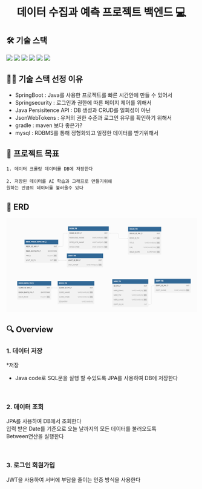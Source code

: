 <h1 align="center">데이터 수집과 예측 프로젝트 백엔드 💻 </h1>

## 🛠️ 기술 스택

<img src="https://img.shields.io/badge/springboot-6DB33F?style=flat-square&logo=SpringBoot&logoColor=white" /> 
<img src="https://img.shields.io/badge/springsecurity-6DB33F?style=round&logo=springsecurity&logoColor=white" />
<img src="https://img.shields.io/badge/Java Persisitence API-6DB33F?style=round&logo=&logoColor=white" />
<img src="https://img.shields.io/badge/jsonwebtokens-000000?style=round&logo=jsonwebtokens&logoColor=white" /> 
<img src="https://img.shields.io/badge/gradle-02303A?style=round&logo=gradle&logoColor=white" /> 
<img src="https://img.shields.io/badge/mysql-4479A1?style=round&logo=mysql&logoColor=white" />

## 🤹🏻 기술 스택 선정 이유

- SpringBoot : Java를 사용한 프로젝트를 빠른 시간안에 만들 수 있어서
- Springsecurity : 로그인과 권한에 따른 페이지 제어를 위해서
- Java Persisitence API : DB 생성과 CRUD를 일회성이 아닌
- JsonWebTokens : 유저의 권한 수준과 로그인 유무를 확인하기 위해서
- gradle : maven 보다 좋은가?
- mysql : RDBMS를 통해 정형화되고 일정한 데이터를 받기위해서

## 📌 프로젝트 목표

```sh
1. 데이터 크롤링 데이터를 DB에 저장한다

2. 저장된 데이터를 AI 학습과 그래프로 만들기위해
원하는 만큼의 데이터를 불러올수 있다
```

## 📄 ERD

<center>
    <img src="./img/ERD.png" />
</center>

## 🔍 Overview

### 1. 데이터 저장

\*저장

- Java code로 SQL문을 실행 할 수있도록 JPA를 사용하여 DB에 저장한다

<br>

### 2. 데이터 조회

JPA를 사용하여 DB에서 조회한다<br>
입력 받은 Date를 기준으로 오늘 날까지의 모든 데이터를 불러오도록 <br>Between연산을 실행한다

<br>

### 3. 로그인 회원가입

JWT을 사용하여 서버에 부담을 줄이는 인증 방식을 사용한다

<br>

<!-- ### 4. 멤버쉽

<center>
    <img src="./img/pic1.png" />
</center>
권한 수준을 확인하여 AI 데이터를 볼 수 있도록 한다

<br> -->
